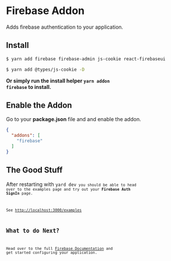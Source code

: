# Firebase Addon

Adds firebase authentication to your application.

## Install

```sh
$ yarn add firebase firebase-admin js-cookie react-firebaseui
```

```sh
$ yarn add @types/js-cookie -D
```

**Or simply run the install helper <code>yarn addon firebase</code> to install.**

## Enable the Addon

Go to your **package.json** file and and enable the addon.

```json
{
  "addons": [
    "firebase"
  ]
}
```

## The Good Stuff

After restarting with <code>yard dev<code> you should be able to head over to the examples page and try out your **Firebase Auth SignIn** page.

See [http://localhost:3000/examples](http://localhost:3000/examples)

## What to do Next?

Head over to the full [Firebase Documentation](https://firebase.google.com/docs) and get started configuring your application.